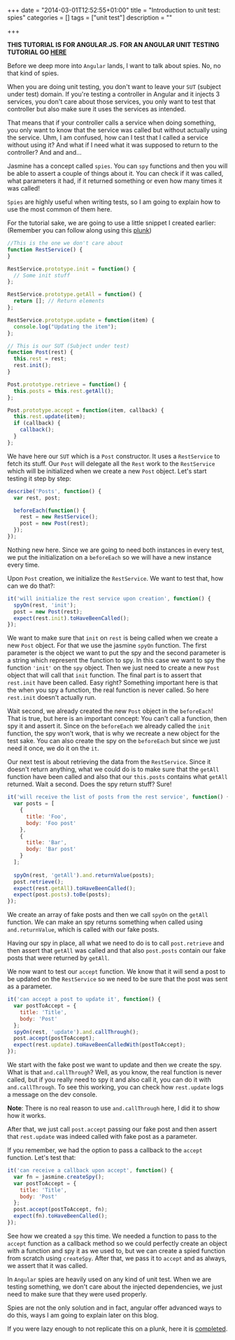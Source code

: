 +++
date = "2014-03-01T12:52:55+01:00"
title = "Introduction to unit test: spies"
categories = []
tags = ["unit test"]
description = ""

+++

**THIS TUTORIAL IS FOR ANGULAR.JS. FOR AN ANGULAR UNIT TESTING TUTORIAL GO [HERE](/blog/2021/07/unit-testing-toc)**

Before we deep more into `Angular` lands, I want to talk about spies. No, no that kind of spies.

When you are doing unit testing, you don't want to leave your `SUT` (subject under test) domain. If you're testing a controller in Angular and it injects 3 services, you don't care about those services, you only want to test that controller but also make sure it uses the services as intended.
<!--more-->
That means that if your controller calls a service when doing something, you only want to know that the service was called but without actually using the service. Uhm, I am confused, how can I test that I called a service without using it? And what if I need what it was supposed to return to the controller? And and and...

Jasmine has a concept called `spies`. You can `spy` functions and then you will be able to assert a couple of things about it. You can check if it was called, what parameters it had, if it returned something or even how many times it was called!

`Spies` are highly useful when writing tests, so I am going to explain how to use the most common of them here.

For the tutorial sake, we are going to use a little snippet I created earlier: (Remember you can follow along using this [plunk](http://plnkr.co/edit/tpl:BwELtfQGfM9ODbyuj9RG))

```javascript
//This is the one we don't care about
function RestService() {
}

RestService.prototype.init = function() {
  // Some init stuff
};

RestService.prototype.getAll = function() {
  return []; // Return elements
};

RestService.prototype.update = function(item) {
  console.log("Updating the item");
};

// This is our SUT (Subject under test)
function Post(rest) {
  this.rest = rest;
  rest.init();
}

Post.prototype.retrieve = function() {
  this.posts = this.rest.getAll();
};

Post.prototype.accept = function(item, callback) {
  this.rest.update(item);
  if (callback) {
    callback();
  }
};
```

We have here our `SUT` which is a `Post` constructor. It uses a `RestService` to fetch its stuff. Our `Post` will delegate all the `Rest` work to the `RestService` which will be initialized when we create a new `Post` object. Let's start testing it step by step:

```javascript
describe('Posts', function() {
  var rest, post;

  beforeEach(function() {
    rest = new RestService();
    post = new Post(rest);
  });
});
```

Nothing new here. Since we are going to need both instances in every test, we put the initialization on a `beforeEach` so we will have a new instance every time.

Upon `Post` creation, we initialize the `RestService`. We want to test that, how can we do that?:

```javascript
it('will initialize the rest service upon creation', function() {
  spyOn(rest, 'init');
  post = new Post(rest);
  expect(rest.init).toHaveBeenCalled();
});
```

We want to make sure that `init` on `rest` is being called when we create a new `Post` object. For that we use the jasmine `spyOn` function. The first parameter is the object we want to put the spy and the second parameter is a string which represent the function to spy. In this case we want to spy the function `'init'` on the `spy` object. Then we just need to create a new `Post` object that will call that `init` function. The final part is to assert that `rest.init` have been called. Easy right? Something important here is that the when you spy a function, the real function is never called. So here `rest.init` doesn't actually run.

Wait second, we already created the new `Post` object in the `beforeEach`! That is true, but here is an important concept: You can't call a function, then spy it and assert it. Since on the `beforeEach` we already called the `init` function, the spy won't work, that is why we recreate a new object for the test sake. You can also create the spy on the `beforeEach` but since we just need it once, we do it on the `it`.

Our next test is about retrieving the data from the `RestService`. Since it doesn't return anything, what we could do is to make sure that the `getAll` function have been called and also that our `this.posts` contains what `getAll` returned. Wait a second. Does the spy return stuff? Sure!

```javascript
it('will receive the list of posts from the rest service', function() {
  var posts = [
    {
      title: 'Foo',
      body: 'Foo post'
    },
    {
      title: 'Bar',
      body: 'Bar post'
    }
  ];
  
  spyOn(rest, 'getAll').and.returnValue(posts);
  post.retrieve();
  expect(rest.getAll).toHaveBeenCalled();
  expect(post.posts).toBe(posts);
});
```

We create an array of fake posts and then we call `spyOn` on the `getAll` function. We can make an spy returns something when called using `and.returnValue`, which is called with our fake posts.

Having our spy in place, all what we need to do is to call `post.retrieve` and then assert that `getAll` was called and that also `post.posts` contain our fake posts that were returned by `getAll`.

We now want to test our `accept` function. We know that it will send a post to be updated on the `RestService` so we need to be sure that the post was sent as a parameter.

```javascript
it('can accept a post to update it', function() {
  var postToAccept = {
    title: 'Title',
    body: 'Post'
  };
  spyOn(rest, 'update').and.callThrough();
  post.accept(postToAccept);
  expect(rest.update).toHaveBeenCalledWith(postToAccept);
});
```

We start with the fake post we want to update and then we create the spy. What is that `and.callThrough`? Well, as you know, the real function is never called, but if you really need to spy it and also call it, you can do it with `and.callThrough`. To see this working, you can check how `rest.update` logs a message on the dev console.

**Note**: There is no real reason to use `and.callThrough` here, I did it to show how it works.

After that, we just call `post.accept` passing our fake post and then assert that `rest.update` was indeed called with fake post as a parameter.

If you remember, we had the option to pass a callback to the `accept` function. Let's test that:

```javascript
it('can receive a callback upon accept', function() {
  var fn = jasmine.createSpy();
  var postToAccept = {
    title: 'Title',
    body: 'Post'
  };
  post.accept(postToAccept, fn);
  expect(fn).toHaveBeenCalled();
});
```

See how we created a `spy` this time. We needed a function to pass to the `accept` function as a callback method so we could perfectly create an object with a function and spy it as we used to, but we can create a spied function from scratch using `createSpy`. After that, we pass it to `accept` and as always, we assert that it was called.

In `Angular` spies are heavily used on any kind of unit test. When we are testing something, we don't care about the injected dependencies, we just need to make sure that they were used properly.

Spies are not the only solution and in fact, angular offer advanced ways to do this, ways I am going to explain later on this blog.

If you were lazy enough to not replicate this on a plunk, here it is [completed](http://plnkr.co/edit/473hGDlrLKYy9vKSPg4Z?p=preview).
